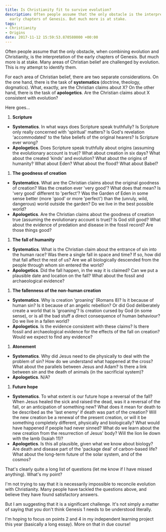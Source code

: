 ```yaml
---
title: Is Christianity fit to survive evolution?
description: Often people assume that the only obstacle is the interpretation of the
  early chapters of Genesis. But much more is at stake.
tags:
- Christianity
- Origins
date: 2017-11-12 15:59:53.870580000 +00:00
---
```

Often people assume that the only obstacle, when combining evolution and Christianity, is the interpretation of the early chapters of Genesis. But much more is at stake. Many areas of Christian belief are challenged by evolution. This is my attempt to identify them.

For each area of Christian belief, there are two separate considerations. On the one hand, there is the task of **systematics** (doctrine, theology, dogmatics). What, exactly, are the Christian claims about X? On the other hand, there is the task of **apologetics**. Are the Christian claims about X consistent with evolution?

Here goes...

1. **Scripture**
  * **Systematics**. In what ways does Scripture speak truthfully? Is Scripture only really concerned with 'spiritual' matters? Is God's revelation 'accommodated' to the false beliefs of the original hearers? Is Scripture ever wrong?
  * **Apologetics**. Does Scripture speak truthfully about origins (assuming the evolutionary account is true)? What about creation in six days? What about the created 'kinds' and evolution? What about the origins of humanity? What about Eden? What about the flood? What about Babel?
1. **The goodness of creation**
  * **Systematics**. What are the Christian claims about the original goodness of creation? Was the creation ever 'very good'? What does that mean? Is 'very good' different to 'perfect'? Was the Garden of Eden in some sense better (more 'good' or more 'perfect') than the (unruly, wild, dangerous) world outside the garden? Do we live in the best possible world?
  * **Apologetics**. Are the Christian claims about the goodness of creation true (assuming the evolutionary account is true)? Is God still good? What about the evidence of predation and disease in the fossil record? Are those things good?
1. **The fall of humanity**
  * **Systematics**. What is the Christian claim about the entrance of sin into the human race? Was there a single fall in space and time? If so, how did that fall affect the rest of us? Are we all biologically descended from the people through whom sin entered the world?
  * **Apologetics**. Did the fall happen, in the way it is claimed? Can we put a plausible date and location on the fall? What about the fossil and archaeological evidence?
1. **The fallenness of the non-human creation**
  * **Systematics**. Why is creation 'groaning' (Romans 8)? Is it because of human sin? Is it because of an angelic rebellion? Or did God deliberately create a world that is 'groaning'? Is creation cursed by God (in some sense), or is all the bad stuff a direct consequence of human behaviour? Do we live in a fallen world?
  * **Apologetics**. Is the evidence consistent with these claims? Is there fossil and archaeological evidence for the effects of the fall on creation? Would we expect to find any evidence?
1. **Atonement**
  * **Systematics**. Why did Jesus need to die physically to deal with the problem of sin? How do we understand what happened at the cross? What about the parallels between Jesus and Adam? Is there a link between sin and the death of animals (in the sacrificial system)?
  * **Apologetics**. N/A?
1. **Future hope**
  * **Systematics**. To what extent is our future hope a reversal of the fall? When Jesus healed the sick and raised the dead, was it a reversal of the fall, or an anticipation of something new? What does it mean for death to be described as the 'last enemy' if death was part of the creation? Will the new creation be a renewal of the present creation, or will it be something completely different, physically and biologically? What would have happened if people had never sinned? What do we learn about the new creation from the resurrection of Jesus' body? Will the lion lie down with the lamb (Isaiah 11)?
  * **Apologetics**. Is this all plausible, given what we know about biology? Are death and disease part of the 'package deal' of carbon-based life? What about the long-term future of the solar system, and of the cosmos?

That's clearly quite a long list of questions (let me know if I have missed anything). What's my point?

I'm not trying to say that it is necessarily impossible to reconcile evolution with Christianity. Many people have tackled the questions above, and believe they have found satisfactory answers.

But I am suggesting that it is a significant challenge. It's not simply a matter of saying that you don't think Genesis 1 needs to be understood literally.

I'm hoping to focus on points 2 and 4 in my independent learning project this year (basically a long essay). More on that in due course!

